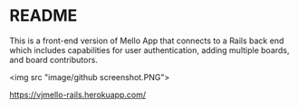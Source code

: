 # README

This is a front-end version of Mello App that connects to a Rails back end which includes capabilities for user authentication, adding multiple boards, and board contributors.

<img src "image/github screenshot.PNG">

https://vjmello-rails.herokuapp.com/





